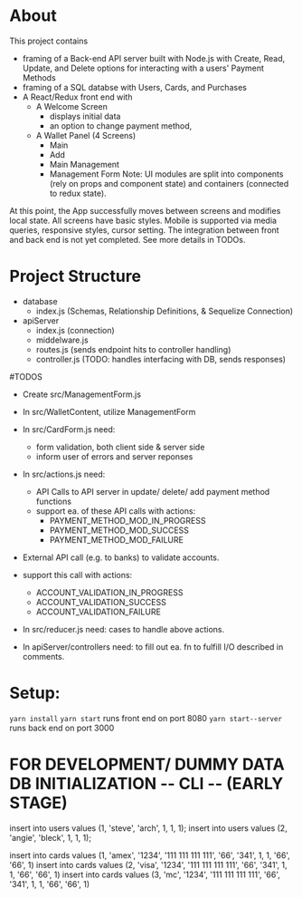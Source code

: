 # About
 This project contains
  - framing of a Back-end API server built with Node.js
    with Create, Read, Update, and Delete options for interacting with a users' Payment Methods
  - framing of a SQL databse
    with Users, Cards, and Purchases
  - A React/Redux front end with
    - A Welcome Screen
      - displays initial data
      - an option to change payment method,
    - A Wallet Panel (4 Screens)
      - Main
      - Add
      - Main Management
      - Management Form
    Note: UI modules are split into components (rely on props and component state) and containers (connected to redux state).

  At this point, the App successfully moves between screens and modifies local state. All screens have basic styles. Mobile is supported via media queries, responsive styles, cursor setting. The integration between front and back end is not yet completed. See more details in TODOs.

# Project Structure
 - database
   - index.js (Schemas, Relationship Definitions, & Sequelize Connection)
 - apiServer
   - index.js (connection)
   - middelware.js
   - routes.js (sends endpoint hits to controller handling)
   - controller.js (TODO: handles interfacing with DB, sends responses)

#TODOS
 - Create src/ManagementForm.js
 - In src/WalletContent, utilize ManagementForm
 - In src/CardForm.js need:
   - form validation, both client side & server side
   - inform user of errors and server reponses
 - In src/actions.js need:
   - API Calls to API server in update/ delete/ add payment method functions
   - support ea. of these API calls with actions:
     - PAYMENT_METHOD_MOD_IN_PROGRESS
     - PAYMENT_METHOD_MOD_SUCCESS
     - PAYMENT_METHOD_MOD_FAILURE
  - External API call (e.g. to banks) to validate accounts.
   - support this call with actions:
     - ACCOUNT_VALIDATION_IN_PROGRESS
     - ACCOUNT_VALIDATION_SUCCESS
     - ACCOUNT_VALIDATION_FAILURE
 - In src/reducer.js need: cases to handle above actions.

 - In apiServer/controllers need: to fill out ea. fn to fulfill I/O described in comments.

# Setup:
`yarn install`
`yarn start` runs front end on port 8080
`yarn start--server` runs back end on port 3000


# FOR DEVELOPMENT/ DUMMY DATA DB INITIALIZATION -- CLI -- (EARLY STAGE)
insert into users values (1, 'steve', 'arch', 1, 1, 1);
insert into users values (2, 'angie', 'bleck', 1, 1, 1);

insert into cards values (1, 'amex', '1234', '111 111 111 111', '66', '341', 1, 1, '66', '66', 1)
insert into cards values (2, 'visa', '1234', '111 111 111 111', '66', '341', 1, 1, '66', '66', 1)
insert into cards values (3, 'mc', '1234', '111 111 111 111', '66', '341', 1, 1, '66', '66', 1)

